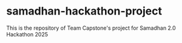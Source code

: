 # samadhan-hackathon-project
This is the repository of Team Capstone's project for Samadhan 2.0 Hackathon 2025



